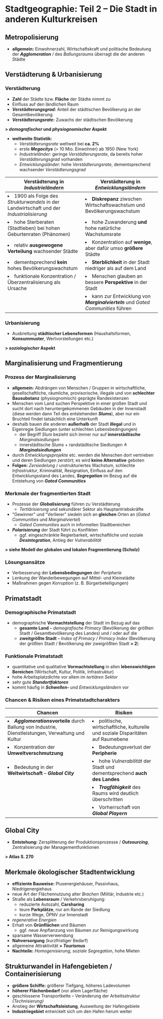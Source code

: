 # Stadtgeographie: Teil 2 – Die Stadt in anderen Kulturkreisen

## Metropolisierung

- **allgemein:** Einwohnerzahl, Wirtschaftskraft und politische Bedeutung der ***Agglomeration*** / des *Ballungsraums* überragt die der anderen Städte

## Verstädterung & Urbanisierung

### Verstädterung
- **Zahl** der Städte bzw. **Fläche** der Städte nimmt zu
- Einfluss auf den ländlichen Raum
- ***Verstädterungsgrad:*** Anteil der städtischen Bevölkerung an der Gesamtbevölkerung
- ***Verstädterungsrate:*** Zuwachs der städtischen Bevölkerung

**> *demografischer* und *physiognomischer* Aspekt**

- **weltweite Statistik:**
	- *Verstädterungsrate* weltweit bei **ca. 2%**
	- erste ***Megacitys*** (> 10 Mio. Einwohner) ab 1950 (New York)
	- *Industrieländer:* geringe *Verstädterungsrate*, da bereits hoher *Verstädterungsgrad* vorhanden
	- *Entwicklungsländer:* hohe *Verstädterungsrate*, dementsprechend wachsender *Verstädterungsgrad*

| Verstädterung in *Industrieländern* | Verstädterung in *Entwicklungsländern* |
| --- | --- |
| <li>1900 als Folge des *Strukturwandels* in der Landwirtschaft und der *Industrialisierung*</li> | <li>**Diskrepanz** ziwschen Wirtschaftswachstum und Bevölkerungswachstum</li> |
| <li>hohe Sterberaten (Stadtleben) bei hohen Geburtenraten (Phänomen)</li> | <li>hohe Zuwanderung **und** hohe natürliche Wachstumsrate</li> |
| <li>relativ **ausgewogene Verteilung** wachsender Städte</li> | <li>Konzentration auf **wenige**, aber dafür umso **größere** Städte</li> |
| <li>dementsprechend **kein** hohes Bevölkerungswachstum</li> | <li>**Sterblichkeit** in der Stadt niedriger als auf dem Land</li> |
| <li>funktionale Konzentration / Überzentralisierung als Ursache</li> | <li>Menschen glauben an bessere **Perspektive** in der Stadt</li> |
| | <li>kann zur Entwicklung von ***Marginalvierteln*** und *Gated Communities* führen</li> |

### Urbanisierung
- Ausbreitung **städtischer Lebensformen** (Haushaltsformen, **Konsummuster**, Wertvorstellungen etc.)

**> *soziologischer* Aspekt**

## Marginalisierung und Fragmentierung

### Prozess der Marginalisierung
- **allgemein:** Abdrängen von Menschen / Gruppen in wirtschaftliche, gesellschaftliche, räumliche, provisorische, illegale und von **schlechter Bausubstanz** (physiognomisch) geprägte Randexistenzen
- Menschen vom Land suchen Perspektive in einer großen Stadt und sucht dort nach heruntergekommenen Gebäuden in der Innenstadt (diese werden dann Teil des entstehenden ***Slums***), aber nur ein Bruchteil findet tatsächlich eine Unterkunft
- deshalb bauen die anderen **außerhalb** der Stadt **illegal** und in Eigenregie Siedlungen (unter schlechten Lebensbedingungen)
	- der Begriff *Slum* bezieht sich immer nur auf **innerstädtische** *Marginalsiedlungen*
	- innerstädtische *Slums* + randstädtische Siedlungen ≙ ***Marginalsiedlungen***
- durch *Entwicklungsprojekte* etc. werden die Menschen dort vertrieben und deren Siedlungen zerstört; es wird **keine Alternative** geboten
- **Folgen:** *Zersiedelung* / unstrukturiertes Wachstum, schlechte *Infrastruktur*, Kriminalität, Resignation, Einfluss auf den Entwicklungsstand des Landes, ***Segregation*** im Bezug auf die Entstehung von ***Gated Communities***

### Merkmale der fragmentierten Stadt
- Prozesse der ***Globalisierung*** führen zu Verstädterung
	- *Tertiärisierung* und sekundärer Sektor als Hauptantriebskräfte
- "Gewinner" und "Verlierer" siedeln sich an **gleichen** Orten an (*Gated Communities* und *Marginalviertel*)
	- *Gated Communities* auch in informellen Stadtbereichen
- ***Polarisierung*** der Stadt führt zu Konflikten
	- ggf. eingeschränkte Regierbarkeit, wirtschaftliche und soziale ***Desintegration***, Antieg der *Vulnerabilität*

**> siehe Modell der globalen und lokalen Fragmentierung (Scholz)**

### Lösungsansätze
- Verbesserung der **Lebensbedingungen** der *Peripherie*
- Lenkung der Wanderbewegungen auf Mittel- und Kleinstädte
- Maßnahmen gegen *Korruption* (z. B. Bürgerbeteiligungen)

## Primatstadt

### Demographische Primatstadt
- demographische **Vormachtstellung** der Stadt im Bezug auf das
	- **gesamte Land** – *demografische Primacy* (Bevölkerung der größten Stadt / Gesamtbevölkerung des Landes) und / oder auf die
	- **zweitgrößte Stadt** – *Index of Primacy / Primacy Index* (Bevölkerung der größten Stadt / Bevölkerung der zweigrößten Stadt **> 2**)

### Funktionale Primatstadt
- quantitative und qualitative **Vormachtstellung** in allen **lebenswichtigen Bereichen** (Wirtschaft, Kultur, Politik, Infrastruktur)
- hohe Arbeitsplatzdichte vor allem im *tertiären Sektor*
- sehr gute ***Standortfaktoren***
- kommt häufig in ***Schwellen-*** und *Entwicklungsländern* vor

### Chancen & Risiken eines Primatstadtcharakters

| Chancen | Risiken |
| --- | --- |
| <li>***Agglomerations*vorteile** durch Ballung von Industrie, Dienstleistungen, Verwaltung und Kultur</li> | <li>politische, wirtschaftliche, kulturelle und soziale Disparitäten auf Raumebene</li> |
| <li>Konzentration der **Umweltverschmutzung**</li> | <li>Bedeutungsverlust der **Peripherie**</li> |
| <li>Bedeutung in der **Weltwirtschaft** – ***Global City***</li> | <li>hohe *Vulnerabilität* der Stadt und dementsprechend **auch des Landes**</li> |
| | <li>***Tragfähigkeit*** des Raums wird deutlich überschritten</li> |
| | <li> Vorherrschaft von ***Global Playern*** |

## Global City

- **Entstehung:** Zersplitterung der Produktionsprozesse / ***Outsourcing***, Zentralisierung der Managementfunktionen

**> Atlas S. 270**

## Merkmale ökologischer Stadtentwicklung

- **effiziente Bauweise:** Plusenergiehäuser, Passivhaus, Niedrigenergiehaus
- neue Art der Flächennutzung alter *Brachen* (Militär, Industrie etc.)
- Straße als **Lebensraum** / Verkehrsberuhigung:
	- reduzierte Autozahl, **Carsharing**
	- teure **Parkplätze**, nur am Rande der Siedlung
	- kurze Wege, ÖPNV zur Innenstadt
- *regenerative Energien*
- Erhalt von **Grünflächen** und Bäumen
	- ggf. neue Anpflanzung von Bäumen zur Reinigungswirkung
- sparsame Wasserverwendung
- **Nahversorgung** (kurzfristiger Bedarf)
- allgemeine Attraktivität **> *Tourismus***
- **Nachteile:** *Homogenisierung*, *soziale Segregation*, hohe Mieten

## Strukturwandel in Hafengebieten / Containerisierung

 - **größere Schiffe:** größerer Tiefgang, höheres Ladevolumen
 - **höherer Flächenbedarf** (vor allem Lagerfläche)
 - geschlossene Transportkette – Veränderung der Arbeitsstruktur *(Technisierung)*
 - Anstieg der **Wirtschaftsleistung**, Ausweitung der Hafengebiete
- **Industriegebiet** entwickelt sich um den Hafen herum weiter

<!--stackedit_data:
eyJoaXN0b3J5IjpbMTAzMjk5ODQ5MywxNjcyMjk5MTU5LC04ND
A2MjE1NjIsNDQ2Njc0ODIwLC0yMDE2MTEzMjQ1LDEyODAzMzE4
MjksNzU5NDUzMTUzLC0zMDk2Mjc0NTEsLTMwMDc1ODQxNSwxNj
UyNzIwNjgwLDI0NDI0ODUwLDUxNjU4MjE1MiwtMjAyMTYyMzU3
Myw2NDIzOTY0ODgsMTU4NjMxMjU1NCwtMTk0MTA2MjEzNywtOD
IyMDE5NTkwLC02ODI4MDYyNDddfQ==
-->